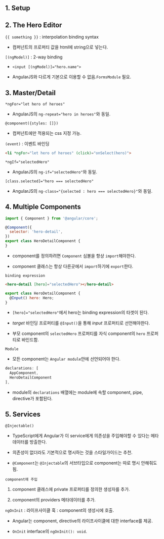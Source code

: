 ## 1. Setup

## 2. The Hero Editor

`{{ something }}` : interpolation binding syntax

- 컴퍼넌트의 프로퍼티 값을 html에 string으로 넣는다.

`[(ngModel)]` : 2-way binding

- `<input [(ngModel)]="hero.name">`

- AngularJS와 다르게 기본으로 이용할 수 없음.`FormsModule` 필요.

## 3. Master/Detail

`*ngFor="let hero of heroes"`

- AngularJS의 `ng-repeat="hero in heroes"`와 동일.

`@component({styles: []})`

- 컴퍼넌트에만 적용되는 css 지정 가능.

`(event)` : 이벤트 바인딩

```html
<li *ngFor="let hero of heroes" (click)="onSelect(hero)">
```

`*ngIf="selectedHero"`

- AngularJS의 `ng-if="selectedHero"`와 동일.

`[class.selected]="hero === selectedHero"`

- AngularJS의 `ng-class="{selected : hero === selectedHero}"`와 동일.

## 4. Multiple Components

```js
import { Component } from '@angular/core';

@Component({
  selector: 'hero-detail',
})
export class HeroDetailComponent {
}
```

- component를 정의하려면 `Component` 심볼을 항상 `import`해야한다.

- component 클래스는 항상 다른곳에서 `import`하기에 `export`한다.

`binding expression`

```html
<hero-detail [hero]="selectedHero"></hero-detail>
```

```js
export class HeroDetailComponent {
  @Input() hero: Hero;
}
```

- `[hero]="selectedHero"`에서 hero는 binding expression의 타겟이 된다.

- *target* 바인딩 프로퍼티를 `@Input()`을 통해 *input* 프로퍼티로 선언해야한다.

- 부모 component의 `selectedHero` 프로퍼티를 자식 component의 `hero` 프로퍼티로 바인드함.

`Module`

- 모든 component는 `Angular module`안에 선언되어야 한다.

```js
declarations: [
  AppComponent,
  HeroDetailComponent
],
```

- module의 `declarations` 배열에는 module에 속할 component, pipe, directive가 포함된다.

## 5. Services

`@Injectable()`

- TypeScript에게 Angular가 이 service에게 의존성을 주입해야할 수 있다는 메타데이터를 방출한다.

- 의존성이 없더라도 기본적으로 명시하는 것을 스타일가이드는 추천.

- `@Component`는 `@Injectable`의 서브타입으로 component는 따로 명시 안해줘도 됨.

`component에 주입`

1. component 클래스에 private 프로퍼티를 정의한 생성자를 추가.

2. component의 providers 메타데이터를 추가.

`ngOnInit` : 라이프사이클 훅 : component의 생성시에 호출.

- Angular는 component, directive의 라이프사이클에 대한 interface를 제공.

- `OnInit` interface의 `ngOnInit(): void`.
